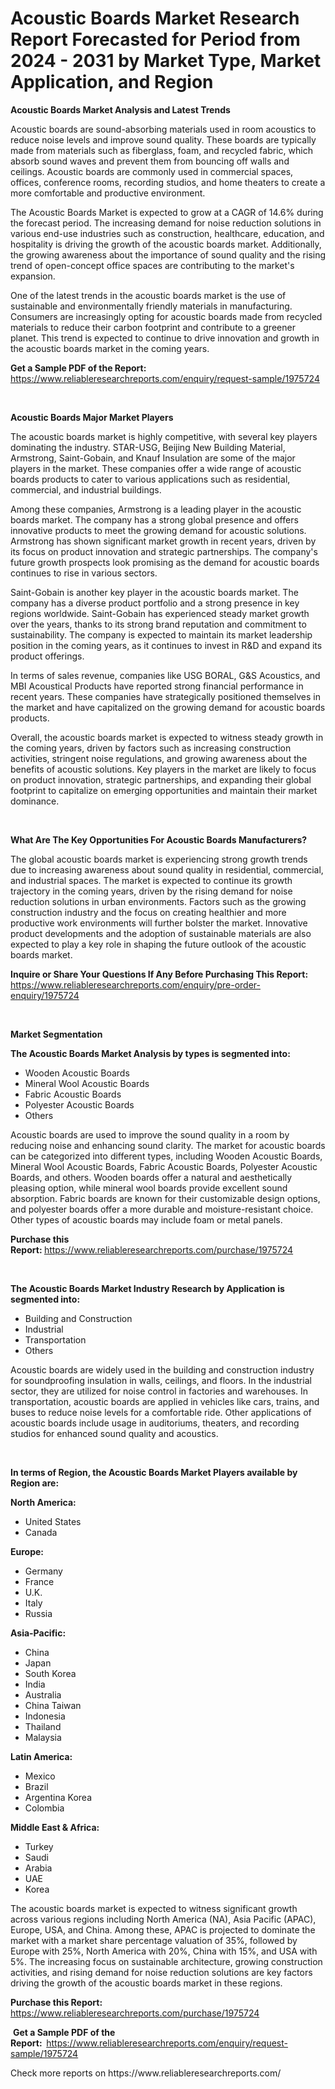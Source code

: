 <p><h1>Acoustic Boards Market Research Report Forecasted for Period from 2024 -  2031 by Market Type, Market Application, and Region</h1></p><p><strong>Acoustic Boards Market Analysis and Latest Trends</strong></p>
<p><p>Acoustic boards are sound-absorbing materials used in room acoustics to reduce noise levels and improve sound quality. These boards are typically made from materials such as fiberglass, foam, and recycled fabric, which absorb sound waves and prevent them from bouncing off walls and ceilings. Acoustic boards are commonly used in commercial spaces, offices, conference rooms, recording studios, and home theaters to create a more comfortable and productive environment.</p><p>The Acoustic Boards Market is expected to grow at a CAGR of 14.6% during the forecast period. The increasing demand for noise reduction solutions in various end-use industries such as construction, healthcare, education, and hospitality is driving the growth of the acoustic boards market. Additionally, the growing awareness about the importance of sound quality and the rising trend of open-concept office spaces are contributing to the market's expansion.</p><p>One of the latest trends in the acoustic boards market is the use of sustainable and environmentally friendly materials in manufacturing. Consumers are increasingly opting for acoustic boards made from recycled materials to reduce their carbon footprint and contribute to a greener planet. This trend is expected to continue to drive innovation and growth in the acoustic boards market in the coming years.</p></p>
<p><strong>Get a Sample PDF of the Report:&nbsp;</strong> <a href="https://www.reliableresearchreports.com/enquiry/request-sample/1975724">https://www.reliableresearchreports.com/enquiry/request-sample/1975724</a></p>
<p>&nbsp;</p>
<p><strong>Acoustic Boards Major Market Players</strong></p>
<p><p>The acoustic boards market is highly competitive, with several key players dominating the industry. STAR-USG, Beijing New Building Material, Armstrong, Saint-Gobain, and Knauf Insulation are some of the major players in the market. These companies offer a wide range of acoustic boards products to cater to various applications such as residential, commercial, and industrial buildings.</p><p>Among these companies, Armstrong is a leading player in the acoustic boards market. The company has a strong global presence and offers innovative products to meet the growing demand for acoustic solutions. Armstrong has shown significant market growth in recent years, driven by its focus on product innovation and strategic partnerships. The company's future growth prospects look promising as the demand for acoustic boards continues to rise in various sectors.</p><p>Saint-Gobain is another key player in the acoustic boards market. The company has a diverse product portfolio and a strong presence in key regions worldwide. Saint-Gobain has experienced steady market growth over the years, thanks to its strong brand reputation and commitment to sustainability. The company is expected to maintain its market leadership position in the coming years, as it continues to invest in R&D and expand its product offerings.</p><p>In terms of sales revenue, companies like USG BORAL, G&S Acoustics, and MBI Acoustical Products have reported strong financial performance in recent years. These companies have strategically positioned themselves in the market and have capitalized on the growing demand for acoustic boards products.</p><p>Overall, the acoustic boards market is expected to witness steady growth in the coming years, driven by factors such as increasing construction activities, stringent noise regulations, and growing awareness about the benefits of acoustic solutions. Key players in the market are likely to focus on product innovation, strategic partnerships, and expanding their global footprint to capitalize on emerging opportunities and maintain their market dominance.</p></p>
<p>&nbsp;</p>
<p><strong>What Are The Key Opportunities For Acoustic Boards Manufacturers?</strong></p>
<p><p>The global acoustic boards market is experiencing strong growth trends due to increasing awareness about sound quality in residential, commercial, and industrial spaces. The market is expected to continue its growth trajectory in the coming years, driven by the rising demand for noise reduction solutions in urban environments. Factors such as the growing construction industry and the focus on creating healthier and more productive work environments will further bolster the market. Innovative product developments and the adoption of sustainable materials are also expected to play a key role in shaping the future outlook of the acoustic boards market.</p></p>
<p><strong>Inquire or Share Your Questions If Any Before Purchasing This Report:</strong> <a href="https://www.reliableresearchreports.com/enquiry/pre-order-enquiry/1975724">https://www.reliableresearchreports.com/enquiry/pre-order-enquiry/1975724</a></p>
<p>&nbsp;</p>
<p><strong>Market Segmentation</strong></p>
<p><strong>The Acoustic Boards Market Analysis by types is segmented into:</strong></p>
<p><ul><li>Wooden Acoustic Boards</li><li>Mineral Wool Acoustic Boards</li><li>Fabric Acoustic Boards</li><li>Polyester Acoustic Boards</li><li>Others</li></ul></p>
<p><p>Acoustic boards are used to improve the sound quality in a room by reducing noise and enhancing sound clarity. The market for acoustic boards can be categorized into different types, including Wooden Acoustic Boards, Mineral Wool Acoustic Boards, Fabric Acoustic Boards, Polyester Acoustic Boards, and others. Wooden boards offer a natural and aesthetically pleasing option, while mineral wool boards provide excellent sound absorption. Fabric boards are known for their customizable design options, and polyester boards offer a more durable and moisture-resistant choice. Other types of acoustic boards may include foam or metal panels.</p></p>
<p><strong>Purchase this Report:&nbsp;</strong><a href="https://www.reliableresearchreports.com/purchase/1975724">https://www.reliableresearchreports.com/purchase/1975724</a></p>
<p>&nbsp;</p>
<p><strong>The Acoustic Boards Market Industry Research by Application is segmented into:</strong></p>
<p><ul><li>Building and Construction</li><li>Industrial</li><li>Transportation</li><li>Others</li></ul></p>
<p><p>Acoustic boards are widely used in the building and construction industry for soundproofing insulation in walls, ceilings, and floors. In the industrial sector, they are utilized for noise control in factories and warehouses. In transportation, acoustic boards are applied in vehicles like cars, trains, and buses to reduce noise levels for a comfortable ride. Other applications of acoustic boards include usage in auditoriums, theaters, and recording studios for enhanced sound quality and acoustics.</p></p>
<p>&nbsp;</p>
<p><strong>In terms of Region, the Acoustic Boards Market Players available by Region are:</strong></p>
<p>
    <p> <strong> North America: </strong>
        <ul>
            <li>United States</li>
            <li>Canada</li>
        </ul>
        </p> 
    <p> <strong> Europe: </strong>
        <ul>
            <li>Germany</li>
            <li>France</li>
            <li>U.K.</li>
            <li>Italy</li>
            <li>Russia</li>
        </ul>
        </p> 
    <p> <strong> Asia-Pacific: </strong>
        <ul>
            <li>China</li>
            <li>Japan</li>
            <li>South Korea</li>
            <li>India</li>
            <li>Australia</li>
            <li>China Taiwan</li>
            <li>Indonesia</li>
            <li>Thailand</li>
            <li>Malaysia</li>
        </ul>
        </p> 
    <p> <strong> Latin America: </strong>
        <ul>
            <li>Mexico</li>
            <li>Brazil</li>
            <li>Argentina Korea</li>
            <li>Colombia</li>
        </ul>
        </p> 
    <p> <strong> Middle East & Africa: </strong>
        <ul>
            <li>Turkey</li>
            <li>Saudi</li>
            <li>Arabia</li>
            <li>UAE</li>
            <li>Korea</li>
        </ul>
    </p>
    </p>
<p><p>The acoustic boards market is expected to witness significant growth across various regions including North America (NA), Asia Pacific (APAC), Europe, USA, and China. Among these, APAC is projected to dominate the market with a market share percentage valuation of 35%, followed by Europe with 25%, North America with 20%, China with 15%, and USA with 5%. The increasing focus on sustainable architecture, growing construction activities, and rising demand for noise reduction solutions are key factors driving the growth of the acoustic boards market in these regions.</p></p>
<p><strong>Purchase this Report: </strong><a href="https://www.reliableresearchreports.com/purchase/1975724">https://www.reliableresearchreports.com/purchase/1975724</a></p>
<p>&nbsp;<strong>Get a Sample PDF of the Report:&nbsp;&nbsp;</strong><a href="https://www.reliableresearchreports.com/enquiry/request-sample/1975724">https://www.reliableresearchreports.com/enquiry/request-sample/1975724</a></p>
<p><strong></strong></p>
<p>Check more reports on https://www.reliableresearchreports.com/</p>